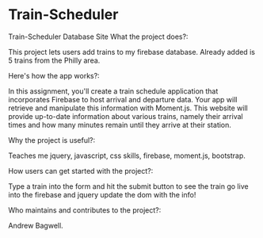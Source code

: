 # Train-Scheduler

Train-Scheduler Database Site
What the project does?:

This project lets users add trains to my firebase database. Already added is 5 trains from the Philly area. 

Here's how the app works?:

In this assignment, you'll create a train schedule application that incorporates Firebase to host arrival and departure data. Your app will retrieve and manipulate this information with Moment.js. This website will provide up-to-date information about various trains, namely their arrival times and how many minutes remain until they arrive at their station.

Why the project is useful?:

Teaches me jquery, javascript, css skills, firebase, moment.js, bootstrap.

How users can get started with the project?:

Type a train into the form and hit the submit button to see the train go live into the firebase and jquery update the dom with the info!

Who maintains and contributes to the project?:

Andrew Bagwell.
